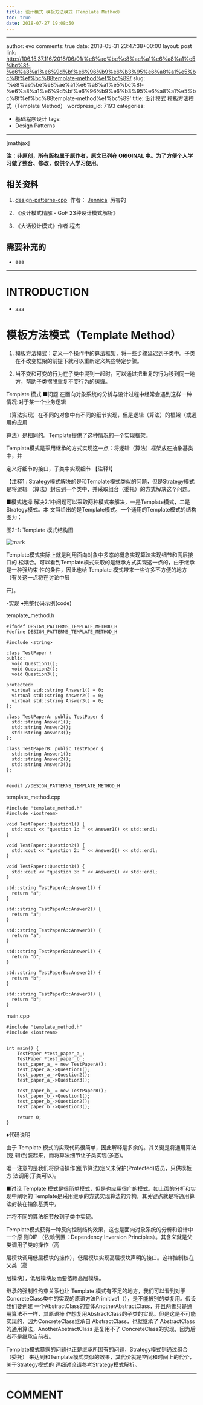 ```yaml
---
title: 设计模式 模板方法模式（Template Method）
toc: true
date: 2018-07-27 19:08:50
---
```

---
author: evo
comments: true
date: 2018-05-31 23:47:38+00:00
layout: post
link: http://106.15.37.116/2018/06/01/%e8%ae%be%e8%ae%a1%e6%a8%a1%e5%bc%8f-%e6%a8%a1%e6%9d%bf%e6%96%b9%e6%b3%95%e6%a8%a1%e5%bc%8f%ef%bc%88template-method%ef%bc%89/
slug: '%e8%ae%be%e8%ae%a1%e6%a8%a1%e5%bc%8f-%e6%a8%a1%e6%9d%bf%e6%96%b9%e6%b3%95%e6%a8%a1%e5%bc%8f%ef%bc%88template-method%ef%bc%89'
title: 设计模式 模板方法模式（Template Method）
wordpress_id: 7193
categories:
- 基础程序设计
tags:
- Design Patterns
---

<!-- more -->

[mathjax]

**注：非原创，所有版权属于原作者，原文已列在 ORIGINAL 中。为了方便个人学习做了整合、修改，仅供个人学习使用。**


## 相关资料






  1. [design-patterns-cpp](https://github.com/yogykwan/design-patterns-cpp)  作者： [Jennica](http://jennica.space/)  厉害的


  2. 《设计模式精解 - GoF 23种设计模式解析》


  3. 《大话设计模式》作者 程杰




## 需要补充的






  * aaa





* * *





# INTRODUCTION






  * aaa




# 模板方法模式（Template Method）






  1. 模板方法模式：定义一个操作中的算法框架，将一些步骤延迟到子类中。子类在不改变框架的前提下就可以重新定义某些特定步骤。


  2. 当不变和可变的行为在子类中混到一起时，可以通过把重复的行为移到同一地方，帮助子类摆脱重复不变行为的纠缠。






Template 模式
■问题
在面向对象系统的分析与设计过程中经常会遇到这样一种情况:对于某一个业务逻辑

（算法实现）在不同的对象中有不同的细节实现，但是逻辑（算法）的框架（或通用的应用

算法）是相同的。Template提供了这种情况的一个实现框架。

Template模式是采用继承的方式实现这一点：将逻辑（算法）框架放在抽象基类中，并

定义好细节的接口，子类中实现细节 【注释1】

【注释1 : Strategy模式解决的是和Template模式类似的问题，但是Strategy模式是将逻辑 （算法）封装到一个类中，并采取组合（委托）的方式解决这个问题。

■模式选择
解决2.1中问题可以采取两种模式来解决，一是Template模式，二是Strategy模式。本 文当给出的是Template模式。一个通用的Template模式的结构图为：

图2-1: Template 模式结构图


![mark](http://images.iterate.site/blog/image/180727/ja28mA5giB.png?imageslim)

Template模式实际上就是利用面向对象中多态的概念实现算法实现细节和高层接口的 松耦合。可以看到Template模式采取的是继承方式实现这一点的，由于继承是一种强约束 性的条件，因此也给 Template 模式带来一些许多不方便的地方（有关这一点将在讨论中展

开)。

-实现
♦完整代码示例(code)

template_method.h


    #ifndef DESIGN_PATTERNS_TEMPLATE_METHOD_H
    #define DESIGN_PATTERNS_TEMPLATE_METHOD_H

    #include <string>

    class TestPaper {
    public:
      void Question1();
      void Question2();
      void Question3();

    protected:
      virtual std::string Answer1() = 0;
      virtual std::string Answer2() = 0;
      virtual std::string Answer3() = 0;
    };

    class TestPaperA: public TestPaper {
      std::string Answer1();
      std::string Answer2();
      std::string Answer3();
    };

    class TestPaperB: public TestPaper {
      std::string Answer1();
      std::string Answer2();
      std::string Answer3();
    };


    #endif //DESIGN_PATTERNS_TEMPLATE_METHOD_H



template_method.cpp


    #include "template_method.h"
    #include <iostream>

    void TestPaper::Question1() {
      std::cout << "question 1: " << Answer1() << std::endl;
    }

    void TestPaper::Question2() {
      std::cout << "question 2: " << Answer2() << std::endl;
    }

    void TestPaper::Question3() {
      std::cout << "question 3: " << Answer3() << std::endl;
    }

    std::string TestPaperA::Answer1() {
      return "a";
    }

    std::string TestPaperA::Answer2() {
      return "a";
    }

    std::string TestPaperA::Answer3() {
      return "a";
    }

    std::string TestPaperB::Answer1() {
      return "b";
    }

    std::string TestPaperB::Answer2() {
      return "b";
    }

    std::string TestPaperB::Answer3() {
      return "b";
    }




main.cpp


    #include "template_method.h"
    #include <iostream>


    int main() {
        TestPaper *test_paper_a_;
        TestPaper *test_paper_b_;
        test_paper_a_ = new TestPaperA();
        test_paper_a_->Question1();
        test_paper_a_->Question2();
        test_paper_a_->Question3();

        test_paper_b_ = new TestPaperB();
        test_paper_b_->Question1();
        test_paper_b_->Question2();
        test_paper_b_->Question3();

        return 0;
    }


♦代码说明

由于 Template 模式的实现代码很简单，因此解释是多余的。其关键是将通用算法(逻 辑)封装起来，而将算法细节让子类实现(多态)。

唯一注意的是我们将原语操作(细节算法)定义未保护(Protected)成员，只供模板方 法调用(子类可以)。

■讨论
Template 模式是很简单模式，但是也应用很广的模式。如上面的分析和实现中阐明的 Template是采用继承的方式实现算法的异构，其关键点就是将通用算法封装在抽象基类中，

并将不同的算法细节放到子类中实现。

Template模式获得一种反向控制结构效果，这也是面向对象系统的分析和设计中一个原 则DIP （依赖倒置：Dependency Inversion Principles）。其含义就是父类调用子类的操作（高

层模块调用低层模块的操作），低层模块实现高层模块声明的接口。这样控制权在父类（高

层模块），低层模块反而要依赖高层模块。

继承的强制性约束关系也让 Template 模式有不足的地方，我们可以看到对于 ConcreteClass类中的实现的原语方法Primitive1（），是不能被别的类复用。假设我们要创建 一个AbstractClass的变体AnotherAbstractClass，并且两者只是通用算法不一样，其原语操 作想复用AbstractClass的子类的实现。但是这是不可能实现的，因为ConcreteClass继承自 AbstractClass，也就继承了 AbstractClass 的通用算法，AnotherAbstractClass 是复用不了 ConcreteClass的实现，因为后者不是继承自前者。

Template模式暴露的问题也正是继承所固有的问题，Strategy模式则通过组合（委托） 来达到和Template模式类似的效果，其代价就是空间和时间上的代价，关于Strategy模式的 详细讨论请参考Strategy模式解析。

















* * *





# COMMENT
